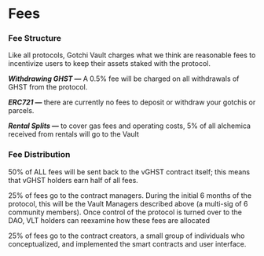 # Fees

### Fee Structure <a href="#_hlxrcyvlo425" id="_hlxrcyvlo425"></a>

Like all protocols, Gotchi Vault charges what we think are reasonable fees to incentivize users to keep their assets staked with the protocol.

_**Withdrawing GHST —**_ A 0.5% fee will be charged on all withdrawals of GHST from the protocol.

_**ERC721 —**_ there are currently no fees to deposit or withdraw your gotchis or parcels.

_**Rental Splits —**_ to cover gas fees and operating costs, 5% of all alchemica received from rentals will go to the Vault

### Fee Distribution <a href="#_v7yicm5zmko9" id="_v7yicm5zmko9"></a>

50% of ALL fees will be sent back to the vGHST contract itself; this means that vGHST holders earn half of all fees.&#x20;

25% of fees go to the contract managers. During the initial 6 months of the protocol, this will be the Vault Managers described above (a multi-sig of 6 community members). Once control of the protocol is turned over to the DAO, VLT holders can reexamine how these fees are allocated

25% of fees go to the contract creators, a small group of individuals who conceptualized, and implemented the smart contracts and user interface.
